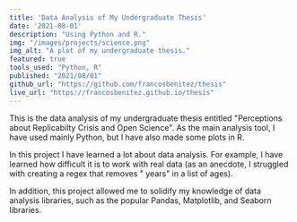 ```yaml
---
title: 'Data Analysis of My Undergraduate Thesis'
date: '2021-08-01'
description: "Using Python and R."
img: "/images/projects/science.png"
img_alt: "A plot of my undergraduate thesis."
featured: true
tools_used: "Python, R"
published: "2021/08/01"
github_url: "https://github.com/francosbenitez/thesis"
live_url: "https://francosbenitez.github.io/thesis"
---
```


This is the data analysis of my undergraduate thesis entitled "Perceptions about Replicabilty Crisis and Open Science". As the main analysis tool, I have used mainly Python, but I have also made some plots in R. 

In this project I have learned a lot about data analysis. For example, I have learned how difficult it is to work with real data (as an anecdote, I struggled with creating a regex that removes " years" in a list of ages). 

In addition, this project allowed me to solidify my knowledge of data analysis libraries, such as the popular Pandas, Matplotlib, and Seaborn libraries.